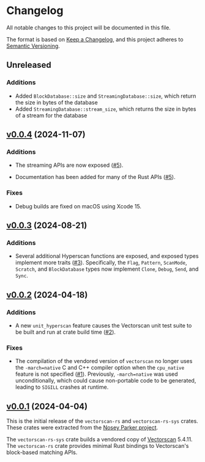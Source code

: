 # Changelog

All notable changes to this project will be documented in this file.

The format is based on [Keep a Changelog](https://keepachangelog.com/en/1.1.0/),
and this project adheres to [Semantic Versioning](https://semver.org/spec/v2.0.0.html).


## Unreleased

### Additions
- Added `BlockDatabase::size` and `StreamingDatabase::size`, which return the size in bytes of the database
- Added `StreamingDatabase::stream_size`, which returns the size in bytes of a stream for the database

## [v0.0.4](https://github.com/bradlarsen/vectorscan-rs/releases/v0.0.4) (2024-11-07)

### Additions
- The streaming APIs are now exposed ([#5](https://github.com/bradlarsen/vectorscan-rs/pull/5)).

- Documentation has been added for many of the Rust APIs ([#5](https://github.com/bradlarsen/vectorscan-rs/pull/5)).

### Fixes
- Debug builds are fixed on macOS using Xcode 15.


## [v0.0.3](https://github.com/bradlarsen/vectorscan-rs/releases/v0.0.3) (2024-08-21)

### Additions
- Several additional Hyperscan functions are exposed, and exposed types implement more traits ([#3](https://github.com/bradlarsen/vectorscan-rs/pull/3)).
  Specifically, the `Flag`, `Pattern`, `ScanMode`, `Scratch`, and `BlockDatabase` types now implement `Clone`, `Debug`, `Send`, and `Sync`.


## [v0.0.2](https://github.com/bradlarsen/vectorscan-rs/releases/v0.0.2) (2024-04-18)

### Additions
- A new `unit_hyperscan` feature causes the Vectorscan unit test suite to be built and run at crate build time ([#2](https://github.com/bradlarsen/vectorscan-rs/pull/2)).

### Fixes
- The compilation of the vendored version of `vectorscan` no longer uses the `-march=native` C and C++ compiler option when the `cpu_native` feature is not specified ([#1](https://github.com/bradlarsen/vectorscan-rs/pull/1)).
  Previously, `-march=native` was used unconditionally, which could cause non-portable code to be generated, leading to `SIGILL` crashes at runtime.


## [v0.0.1](https://github.com/bradlarsen/vectorscan-rs/releases/v0.0.1) (2024-04-04)

This is the initial release of the `vectorscan-rs` and `vectorscan-rs-sys` crates.
These crates were extracted from the [Nosey Parker project](https://github.com/praetorian-inc/noseyparker).

The `vectorscan-rs-sys` crate builds a vendored copy of [Vectorscan](https://github.com/Vectorcamp/vectorscan) 5.4.11.
The `vectorscan-rs` crate provides minimal Rust bindings to Vectorscan's block-based matching APIs.
